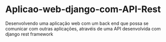 # Aplicao-web-django-com-API-Rest 


Desenvolvendo uma aplicação web com um back end que possa se comunicar com outras aplicações, atravéis de uma API desenvolvida com django rest framework
